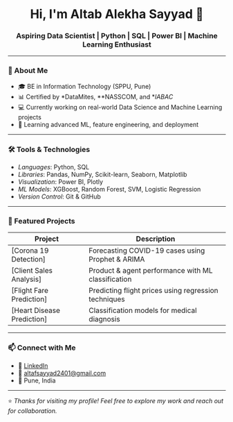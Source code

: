 <h1 align="center">Hi, I'm Altab Alekha Sayyad 👋</h1>
<h3 align="center">Aspiring Data Scientist | Python | SQL | Power BI | Machine Learning Enthusiast</h3>

---

### 🧠 About Me

- 🎓 BE in Information Technology (SPPU, Pune)  
- 📊 Certified by *DataMites, **NASSCOM, and **IABAC*  
- 💻 Currently working on real-world Data Science and Machine Learning projects  
- 🌱 Learning advanced ML, feature engineering, and deployment

---

### 🛠 Tools & Technologies

- *Languages*: Python, SQL  
- *Libraries*: Pandas, NumPy, Scikit-learn, Seaborn, Matplotlib  
- *Visualization*: Power BI, Plotly  
- *ML Models*: XGBoost, Random Forest, SVM, Logistic Regression  
- *Version Control*: Git & GitHub

---

### 🚀 Featured Projects

| Project | Description |
|--------|-------------|
| [Corona 19 Detection] | Forecasting COVID-19 cases using Prophet & ARIMA |
| [Client Sales Analysis] | Product & agent performance with ML classification |
| [Flight Fare Prediction] | Predicting flight prices using regression techniques |
| [Heart Disease Prediction] | Classification models for medical diagnosis |

---

### 📫 Connect with Me

- 🔗 [LinkedIn](https://www.linkedin.com/in/altab-sayyad-428294290)
- 📧 altafsayyad2401@gmail.com  
- 📍 Pune, India

---

⭐ *Thanks for visiting my profile! Feel free to explore my work and reach out for collaboration.*

<!--
**AltafAli04/AltafAli04** is a ✨ _special_ ✨ repository because its `README.md` (this file) appears on your GitHub profile.

Here are some ideas to get you started:

- 🔭 I’m currently working on ...
- 🌱 I’m currently learning ...
- 👯 I’m looking to collaborate on ...
- 🤔 I’m looking for help with ...
- 💬 Ask me about ...
- 📫 How to reach me: ...
- 😄 Pronouns: ...
- ⚡ Fun fact: ...
-->
